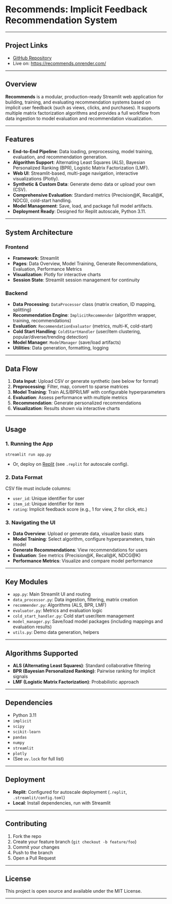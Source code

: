 # Recommends: Implicit Feedback Recommendation System

---

## Project Links

- [GitHub Repository](https://github.com/codexdot/Recommends)
- Live on: https://recommends.onrender.com/
---

## Overview

**Recommends** is a modular, production-ready Streamlit web application for building, training, and evaluating recommendation systems based on implicit user feedback (such as views, clicks, and purchases). It supports multiple matrix factorization algorithms and provides a full workflow from data ingestion to model evaluation and recommendation visualization.

---

## Features

- **End-to-End Pipeline**: Data loading, preprocessing, model training, evaluation, and recommendation generation.
- **Algorithm Support**: Alternating Least Squares (ALS), Bayesian Personalized Ranking (BPR), Logistic Matrix Factorization (LMF).
- **Web UI**: Streamlit-based, multi-page navigation, interactive visualizations (Plotly).
- **Synthetic & Custom Data**: Generate demo data or upload your own (CSV).
- **Comprehensive Evaluation**: Standard metrics (Precision@K, Recall@K, NDCG), cold-start handling.
- **Model Management**: Save, load, and package full model artifacts.
- **Deployment Ready**: Designed for Replit autoscale, Python 3.11.

---

## System Architecture

### Frontend

- **Framework**: Streamlit
- **Pages**: Data Overview, Model Training, Generate Recommendations, Evaluation, Performance Metrics
- **Visualization**: Plotly for interactive charts
- **Session State**: Streamlit session management for continuity

### Backend

- **Data Processing**: `DataProcessor` class (matrix creation, ID mapping, splitting)
- **Recommendation Engine**: `ImplicitRecommender` (algorithm wrapper, training, recommendations)
- **Evaluation**: `RecommendationEvaluator` (metrics, multi-K, cold-start)
- **Cold Start Handling**: `ColdStartHandler` (user/item clustering, popular/diverse/trending detection)
- **Model Manager**: `ModelManager` (save/load artifacts)
- **Utilities**: Data generation, formatting, logging

---

## Data Flow

1. **Data Input**: Upload CSV or generate synthetic (see below for format)
2. **Preprocessing**: Filter, map, convert to sparse matrices
3. **Model Training**: Train ALS/BPR/LMF with configurable hyperparameters
4. **Evaluation**: Assess performance with multiple metrics
5. **Recommendation**: Generate personalized recommendations
6. **Visualization**: Results shown via interactive charts

---

## Usage

### 1. Running the App

```
streamlit run app.py
```
- Or, deploy on [Replit](https://replit.com/) (see `.replit` for autoscale config).

### 2. Data Format

CSV file must include columns:  
- `user_id`: Unique identifier for user  
- `item_id`: Unique identifier for item  
- `rating`: Implicit feedback score (e.g., 1 for view, 2 for click, etc.)

### 3. Navigating the UI

- **Data Overview**: Upload or generate data, visualize basic stats
- **Model Training**: Select algorithm, configure hyperparameters, train model
- **Generate Recommendations**: View recommendations for users
- **Evaluation**: See metrics (Precision@K, Recall@K, NDCG@K)
- **Performance Metrics**: Visualize and compare model performance

---

## Key Modules

- `app.py`: Main Streamlit UI and routing
- `data_processor.py`: Data ingestion, filtering, matrix creation
- `recommender.py`: Algorithms (ALS, BPR, LMF)
- `evaluator.py`: Metrics and evaluation logic
- `cold_start_handler.py`: Cold start user/item management
- `model_manager.py`: Save/load model packages (including mappings and evaluation results)
- `utils.py`: Demo data generation, helpers

---

## Algorithms Supported

- **ALS (Alternating Least Squares)**: Standard collaborative filtering
- **BPR (Bayesian Personalized Ranking)**: Pairwise ranking for implicit signals
- **LMF (Logistic Matrix Factorization)**: Probabilistic approach

---

## Dependencies

- Python 3.11
- `implicit`
- `scipy`
- `scikit-learn`
- `pandas`
- `numpy`
- `streamlit`
- `plotly`
- (See `uv.lock` for full list)

---

## Deployment

- **Replit**: Configured for autoscale deployment (`.replit`, `.streamlit/config.toml`)
- **Local**: Install dependencies, run with Streamlit

---

## Contributing

1. Fork the repo
2. Create your feature branch (`git checkout -b feature/foo`)
3. Commit your changes
4. Push to the branch
5. Open a Pull Request

---

## License

This project is open source and available under the MIT License.


---
